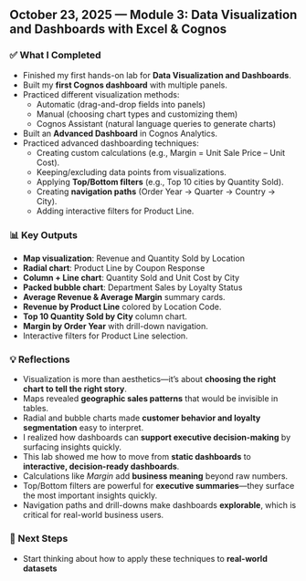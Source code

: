 ## October 23, 2025 — Module 3: Data Visualization and Dashboards with Excel & Cognos

### ✅ What I Completed
- Finished my first hands-on lab for **Data Visualization and Dashboards**.
- Built my **first Cognos dashboard** with multiple panels.
- Practiced different visualization methods:
  - Automatic (drag-and-drop fields into panels)
  - Manual (choosing chart types and customizing them)
  - Cognos Assistant (natural language queries to generate charts)
- Built an **Advanced Dashboard** in Cognos Analytics.
- Practiced advanced dashboarding techniques:
  - Creating custom calculations (e.g., Margin = Unit Sale Price – Unit Cost).
  - Keeping/excluding data points from visualizations.
  - Applying **Top/Bottom filters** (e.g., Top 10 cities by Quantity Sold).
  - Creating **navigation paths** (Order Year → Quarter → Country → City).
  - Adding interactive filters for Product Line.


### 📊 Key Outputs
- **Map visualization**: Revenue and Quantity Sold by Location  
- **Radial chart**: Product Line by Coupon Response  
- **Column + Line chart**: Quantity Sold and Unit Cost by City  
- **Packed bubble chart**: Department Sales by Loyalty Status
- **Average Revenue & Average Margin** summary cards.
- **Revenue by Product Line** colored by Location Code.
- **Top 10 Quantity Sold by City** column chart.
- **Margin by Order Year** with drill-down navigation.
- Interactive filters for Product Line selection.


### 💡 Reflections
- Visualization is more than aesthetics—it’s about **choosing the right chart to tell the right story**.  
- Maps revealed **geographic sales patterns** that would be invisible in tables.  
- Radial and bubble charts made **customer behavior and loyalty segmentation** easy to interpret.  
- I realized how dashboards can **support executive decision-making** by surfacing insights quickly.  
- This lab showed me how to move from **static dashboards** to **interactive, decision-ready dashboards**.  
- Calculations like *Margin* add **business meaning** beyond raw numbers.  
- Top/Bottom filters are powerful for **executive summaries**—they surface the most important insights quickly.  
- Navigation paths and drill-downs make dashboards **explorable**, which is critical for real-world business users.  

### 🚀 Next Steps
- Start thinking about how to apply these techniques to **real-world datasets** 